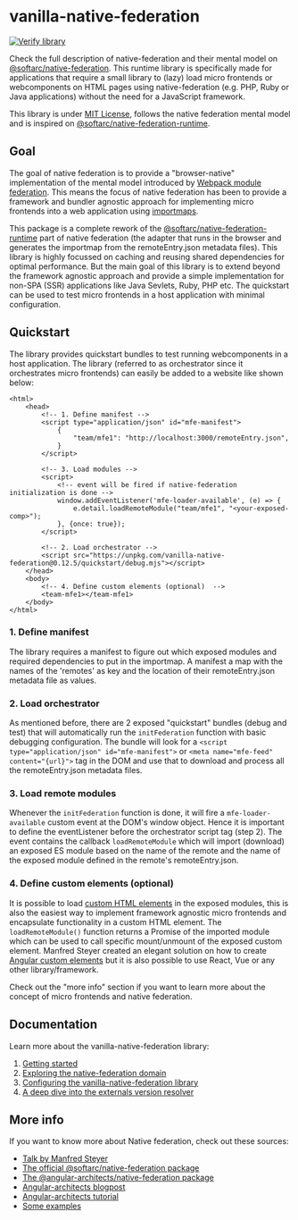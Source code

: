 # vanilla-native-federation

[![Verify library](https://github.com/topicusonderwijs/vanilla-native-federation/actions/workflows/verify-code.yaml/badge.svg)](https://github.com/topicusonderwijs/vanilla-native-federation/actions/workflows/verify-code.yaml)

Check the full description of native-federation and their mental model on [@softarc/native-federation](https://www.npmjs.com/package/@softarc/native-federation). This runtime library is specifically made for applications that require a small library to (lazy) load micro frontends or webcomponents on HTML pages using native-federation (e.g. PHP, Ruby or Java applications) without the need for a JavaScript framework. 

This library is under [MIT License](./LICENSE.md), follows the native federation mental model and is inspired on [@softarc/native-federation-runtime](https://www.npmjs.com/package/@softarc/native-federation-runtime). 

## Goal 

The goal of native federation is to provide a "browser-native" implementation of the mental model introduced by [Webpack module federation](https://webpack.js.org/concepts/module-federation/). This means the focus of native federation has been to provide a framework and bundler agnostic approach for implementing micro frontends into a web application using [importmaps](https://developer.mozilla.org/en-US/docs/Web/HTML/Reference/Elements/script/type/importmap). 

This package is a complete rework of the [@softarc/native-federation-runtime](https://www.npmjs.com/package/@softarc/native-federation-runtime) part of native federation (the adapter that runs in the browser and generates the importmap from the remoteEntry.json metadata files). This library is highly focussed on caching and reusing shared dependencies for optimal performance. But the main goal of this library is to extend beyond the framework agnostic approach and provide a simple implementation for non-SPA (SSR) applications like Java Sevlets, Ruby, PHP etc. The quickstart can be used to test micro frontends in a host application with minimal configuration.

## Quickstart

The library provides quickstart bundles to test running webcomponents in a host application. The library (referred to as orchestrator since it orchestrates micro frontends) can easily be added to a website like shown below: 

```
<html>
    <head>
        <!-- 1. Define manifest -->
        <script type="application/json" id="mfe-manifest">
            {
                "team/mfe1": "http://localhost:3000/remoteEntry.json",
            }
        </script>

        <!-- 3. Load modules -->
        <script>
            <!-- event will be fired if native-federation initialization is done -->
            window.addEventListener('mfe-loader-available', (e) => {
                e.detail.loadRemoteModule("team/mfe1", "<your-exposed-comp>");
            }, {once: true});
        </script>

        <!-- 2. Load orchestrator -->
        <script src="https://unpkg.com/vanilla-native-federation@0.12.5/quickstart/debug.mjs"></script>
    </head>
    <body>
        <!-- 4. Define custom elements (optional)  -->
        <team-mfe1></team-mfe1>
    </body>
</html>
```

### 1. Define manifest

The library requires a manifest to figure out which exposed modules and required dependencies to put in the importmap. A manifest a map with the names of the 'remotes' as key and the location of their remoteEntry.json metadata file as values.

### 2. Load orchestrator

As mentioned before, there are 2 exposed "quickstart" bundles (debug and test) that will automatically run the `initFederation` function with basic  debugging configuration. The bundle will look for a `<script type="application/json" id="mfe-manifest">` or `<meta name="mfe-feed" content="{url}">` tag in the DOM and use that to download and process all the remoteEntry.json metadata files. 

### 3. Load remote modules

Whenever the `initFederation` function is done, it will fire a `mfe-loader-available` custom event at the DOM's window object. Hence it is important to define the eventListener before the orchestrator script tag (step 2). The event contains the callback `loadRemoteModule` which will import (download) an exposed ES module based on the name of the remote and the name of the exposed module defined in the remote's remoteEntry.json. 

### 4. Define custom elements (optional) 

It is possible to load [custom HTML elements](https://developer.mozilla.org/en-US/docs/Web/API/Web_components/Using_custom_elements) in the exposed modules, this is also the easiest way to implement framework agnostic micro frontends and encapsulate functionality in a custom HTML element. The `loadRemoteModule()` function returns a Promise of the imported module which can be used to call specific mount/unmount of the exposed custom element. Manfred Steyer created an elegant solution on how to create [Angular custom elements](https://github.com/manfredsteyer/module-federation-plugin-example/blob/nf-web-comp-mixed/projects/mfe2/src/bootstrap.ts) but it is also possible to use React, Vue or any other library/framework. 

Check out the "more info" section if you want to learn more about the concept of micro frontends and native federation.

## Documentation

Learn more about the vanilla-native-federation library:

1. [Getting started](./docs/getting-started.md)
2. [Exploring the native-federation domain](./docs/domain.md)
3. [Configuring the vanilla-native-federation library](./docs/config.md)
4. [A deep dive into the externals version resolver](./docs/version-resolver.md)

## More info

If you want to know more about Native federation, check out these sources: 

- [Talk by Manfred Steyer](https://www.youtube.com/watch?v=cofoI5_S3lE)
- [The official @softarc/native-federation package](https://www.npmjs.com/package/@softarc/native-federation)
- [The @angular-architects/native-federation package](https://www.npmjs.com/package/@angular-architects/native-federation)
- [Angular-architects blogpost](https://www.angulararchitects.io/blog/announcing-native-federation-1-0/)
- [Angular-architects tutorial](https://www.angulararchitects.io/en/blog/micro-frontends-with-modern-angular-part-1-standalone-and-esbuild/)
- [Some examples](https://github.com/angular-architects/module-federation-plugin/tree/main/apps)